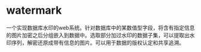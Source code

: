 # watermark
一个实现数据库水印的web系统。针对数据库中的某数值型字段，将含有指定信息的图片加密之后分组嵌入到数据中。选取部分加过水印的数据子集，可以提取出水印序列，解密还原成带有信息的图片。可以用于数据的版权认定和共享追溯。
